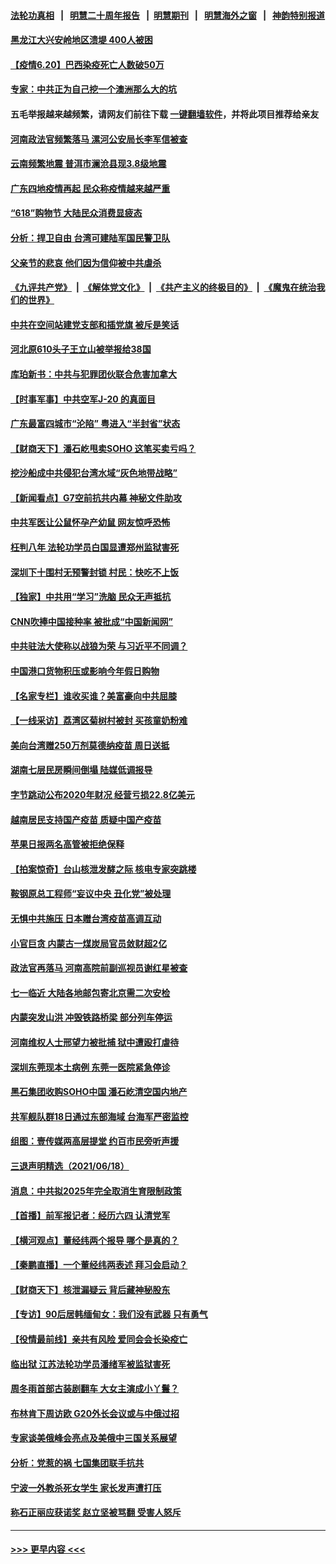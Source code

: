 #### [法轮功真相](https://github.com/gfw-breaker/truth/blob/master/README.md?t=0) &nbsp;&nbsp;|&nbsp;&nbsp; [明慧二十周年报告](https://github.com/gfw-breaker/mh-reports/blob/master/README.md?t=0) &nbsp;&nbsp;|&nbsp;&nbsp;[明慧期刊](https://github.com/gfw-breaker/mh-qikan) &nbsp;&nbsp;|&nbsp;&nbsp; [明慧海外之窗](https://github.com/gfw-breaker/mh-news/blob/master/README.md?t=0) &nbsp;&nbsp;|&nbsp;&nbsp; [神韵特别报道](https://github.com/gfw-breaker/mh-news/blob/master/shenyun.md?t=0)
#### [黑龙江大兴安岭地区溃堤 400人被困](../pages/nsc413/n13034409.md?t=06202001) 
#### [【疫情6.20】巴西染疫死亡人数破50万](../pages/nsc413/n13034377.md?t=06202001) 
#### [专家：中共正为自己挖一个澳洲那么大的坑](../pages/nsc413/n13003730.md?t=06202001) 
#### 五毛举报越来越频繁，请网友们前往下载 [一键翻墙软件](https://github.com/gfw-breaker/ssr-accounts)，并将此项目推荐给亲友
#### [河南政法官频繁落马 漯河公安局长李军信被查](../pages/nsc413/n13034351.md?t=06202001) 
#### [云南频繁地震 普洱市澜沧县现3.8级地震](../pages/nsc413/n13034347.md?t=06202001) 
#### [广东四地疫情再起 民众称疫情越来越严重](../pages/nsc413/n13034140.md?t=06202001) 
#### [“618”购物节 大陆民众消费显疲态](../pages/nsc413/n13034139.md?t=06202001) 
#### [分析：捍卫自由 台湾可建陆军国民警卫队](../pages/nsc413/n13014276.md?t=06202001) 
#### [父亲节的悲哀 他们因为信仰被中共虐杀](../pages/nsc413/n13031547.md?t=06202001) 
#### [《九评共产党》](https://github.com/begood0513/9ping.md/blob/master/README.md) &nbsp;|&nbsp; [《解体党文化》](../../../../jtdwh.md/blob/master/README.md)  &nbsp;|&nbsp; [《共产主义的终极目的》](../../../../gczydzjmd.md/blob/master/README.md) &nbsp;|&nbsp; [《魔鬼在统治我们的世界》](../../../../mgztzwmdsj.md/blob/master/README.md) 
#### [中共在空间站建党支部和插党旗 被斥是笑话](../pages/nsc413/n13033634.md?t=06202001) 
#### [河北原610头子王立山被举报给38国](../pages/nsc413/n13033924.md?t=06202001) 
#### [库珀新书：中共与犯罪团伙联合危害加拿大](../pages/nsc413/n13033846.md?t=06202001) 
#### [【时事军事】中共空军J-20 的真面目](../pages/nsc413/n13033482.md?t=06202001) 
#### [广东最富四城市“沦陷” 粤进入“半封省”状态](../pages/nsc413/n13033792.md?t=06202001) 
#### [【财商天下】潘石屹甩卖SOHO 这笔买卖亏吗？](../pages/nsc413/n13033152.md?t=06202001) 
#### [挖沙船成中共侵犯台湾水域“灰色地带战略”](../pages/nsc413/n13033759.md?t=06202001) 
#### [【新闻看点】G7空前抗共内幕 神秘文件助攻](../pages/nsc413/n13033373.md?t=06202001) 
#### [中共军医让公鼠怀孕产幼鼠 网友惊呼恐怖](../pages/nsc413/n13033788.md?t=06202001) 
#### [枉判八年 法轮功学员白国显遭郑州监狱害死](../pages/nsc413/n13033662.md?t=06202001) 
#### [深圳下十围村无预警封锁 村民：快吃不上饭](../pages/nsc413/n13033644.md?t=06202001) 
#### [【独家】中共用“学习”洗脑 民众无声抵抗](../pages/nsc413/n13008518.md?t=06202001) 
#### [CNN吹捧中国接种率 被批成“中国新闻网”](../pages/nsc413/n13033577.md?t=06202001) 
#### [中共驻法大使称以战狼为荣 与习近平不同调？](../pages/nsc413/n13033582.md?t=06202001) 
#### [中国港口货物积压或影响今年假日购物](../pages/nsc413/n13033563.md?t=06202001) 
#### [【名家专栏】谁收买谁？美富豪向中共屈膝](../pages/nsc413/n13033249.md?t=06202001) 
#### [【一线采访】荔湾区菊树村被封 买孩童奶粉难](../pages/nsc413/n13033487.md?t=06202001) 
#### [美向台湾赠250万剂莫德纳疫苗 周日送抵](../pages/nsc413/n13033241.md?t=06202001) 
#### [湖南七层民房瞬间倒塌 陆媒低调报导](../pages/nsc413/n13033444.md?t=06202001) 
#### [字节跳动公布2020年财况 经营亏损22.8亿美元](../pages/nsc413/n13033347.md?t=06202001) 
#### [越南居民支持国产疫苗 质疑中国产疫苗](../pages/nsc413/n13033335.md?t=06202001) 
#### [苹果日报两名高管被拒绝保释](../pages/nsc413/n13033150.md?t=06202001) 
#### [【拍案惊奇】台山核泄发酵之际 核电专家突跳楼](../pages/nsc413/n13032472.md?t=06202001) 
#### [鞍钢原总工程师“妄议中央 丑化党”被处理](../pages/nsc413/n13032988.md?t=06202001) 
#### [无惧中共施压 日本赠台湾疫苗高调互动](../pages/nsc413/n13032826.md?t=06202001) 
#### [小官巨贪 内蒙古一煤炭局官员敛财超2亿](../pages/nsc413/n13032886.md?t=06202001) 
#### [政法官再落马 河南高院前副巡视员谢红星被查](../pages/nsc413/n13032747.md?t=06202001) 
#### [七一临近 大陆各地邮包寄北京需二次安检](../pages/nsc413/n13032819.md?t=06202001) 
#### [内蒙突发山洪 冲毁铁路桥梁 部分列车停运](../pages/nsc413/n13032673.md?t=06202001) 
#### [河南维权人士邢望力被批捕 狱中遭殴打虐待](../pages/nsc413/n13032672.md?t=06202001) 
#### [深圳东莞现本土病例 东莞一医院紧急停诊](../pages/nsc413/n13032506.md?t=06202001) 
#### [黑石集团收购SOHO中国 潘石屹清空国内地产](../pages/nsc413/n13032629.md?t=06202001) 
#### [共军舰队群18日通过东部海域 台海军严密监控](../pages/nsc413/n13032376.md?t=06202001) 
#### [组图：壹传媒两高层提堂 约百市民旁听声援](../pages/nsc413/n13032182.md?t=06202001) 
#### [三退声明精选（2021/06/18）](../pages/nsc413/n13032351.md?t=06202001) 
#### [消息：中共拟2025年完全取消生育限制政策](../pages/nsc413/n13032199.md?t=06202001) 
#### [【首播】前军报记者：经历六四 认清党军](../pages/nsc413/n13031878.md?t=06202001) 
#### [【横河观点】董经纬两个报导 哪个是真的？](../pages/nsc413/n13032045.md?t=06202001) 
#### [【秦鹏直播】一个董经纬两表述 拜习会启动？](../pages/nsc413/n13032017.md?t=06202001) 
#### [【财商天下】核泄漏疑云 背后藏神秘股东](../pages/nsc413/n13031581.md?t=06202001) 
#### [【专访】90后居韩缅甸女：我们没有武器 只有勇气](../pages/nsc413/n13032052.md?t=06202001) 
#### [【役情最前线】亲共有风险 爱同会会长染疫亡](../pages/nsc413/n13031883.md?t=06202001) 
#### [临出狱 江苏法轮功学员潘绪军被监狱害死](../pages/nsc413/n13030988.md?t=06202001) 
#### [周冬雨首部古装剧翻车 大女主演成小丫鬟？](../pages/nsc413/n13031909.md?t=06202001) 
#### [布林肯下周访欧 G20外长会议或与中俄过招](../pages/nsc413/n13031942.md?t=06202001) 
#### [专家谈美俄峰会亮点及美俄中三国关系展望](../pages/nsc413/n13031705.md?t=06202001) 
#### [分析：党惹的祸 七国集团联手抗共](../pages/nsc413/n13031850.md?t=06202001) 
#### [宁波一外教杀死女学生 家长发声遭打压](../pages/nsc413/n13031868.md?t=06202001) 
#### [称石正丽应获诺奖 赵立坚被骂翻 受害人怒斥](../pages/nsc413/n13031813.md?t=06202001) 

----
#### [ >>> 更早内容 <<< ](../indexes/nsc413-earlier.md)
